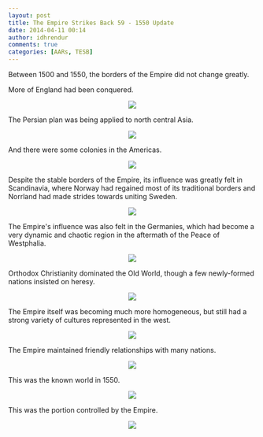 ```yaml
---
layout: post
title: The Empire Strikes Back 59 - 1550 Update
date: 2014-04-11 00:14
author: idhrendur
comments: true
categories: [AARs, TESB]
---
```

Between 1500 and 1550, the borders of the Empire did not change greatly.  

More of England had been conquered.  
<p align="center"><img src="/assets/tesb_images/59-1.png"></p>

The Persian plan was being applied to north central Asia.  
<p align="center"><img src="/assets/tesb_images/59-2.png"></p>

And there were some colonies in the Americas.  
<p align="center"><img src="/assets/tesb_images/59-3.png"></p>

Despite the stable borders of the Empire, its influence was greatly felt in Scandinavia, where Norway had regained most of its traditional borders and Norrland had made strides towards uniting Sweden.  
<p align="center"><img src="/assets/tesb_images/59-4.png"></p>

The Empire's influence was also felt in the Germanies, which had become a very dynamic and chaotic region in the aftermath of the Peace of Westphalia.  
<p align="center"><img src="/assets/tesb_images/59-5.png"></p>

Orthodox Christianity dominated the Old World, though a few newly-formed nations insisted on heresy.  
<p align="center"><img src="/assets/tesb_images/59-6.png"></p>

The Empire itself was becoming much more homogeneous, but still had a strong variety of cultures represented in the west.  
<p align="center"><img src="/assets/tesb_images/59-7.png"></p>

The Empire maintained friendly relationships with many nations.  
<p align="center"><img src="/assets/tesb_images/59-8.png"></p>

This was the known world in 1550.  
<p align="center"><img src="/assets/tesb_images/59-9.png"></p>

This was the portion controlled by the Empire.  
<p align="center"><img src="/assets/tesb_images/59-10.png"></p>
